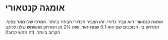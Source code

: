 # אומגה קנטאורי

אומגה קנטאורי הוא צביר כדורי. זהו הצביר הכדורי הבהיר ביותר. המרכז שלו מאד צפוף.
המרחק בין הכוכבים שם הוא 0.1 שנות-אור, שזה 2% מן המרחק מהשמש שלנו לכוכב הקרוב
ביותר. (זה ממש קרוב!)
